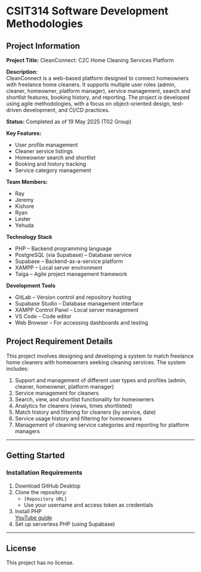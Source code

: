 # CSIT314 Software Development Methodologies

## Project Information

**Project Title:** CleanConnect: C2C Home Cleaning Services Platform

**Description:**  
CleanConnect is a web-based platform designed to connect homeowners with freelance home cleaners. It supports multiple user roles (admin, cleaner, homeowner, platform manager), service management, search and shortlist features, booking history, and reporting. The project is developed using agile methodologies, with a focus on object-oriented design, test-driven development, and CI/CD practices.

**Status:** Completed as of 19 May 2025 (T02 Group)

**Key Features:**
- User profile management
- Cleaner service listings
- Homeowner search and shortlist
- Booking and history tracking
- Service category management

**Team Members:**
- Ray
- Jeremy
- Kishore
- Ryan
- Lester
- Yehuda

**Technology Stack**
- PHP – Backend programming language
- PostgreSQL (via Supabase) – Database service
- Supabase – Backend-as-a-service platform
- XAMPP – Local server environment
- Taiga – Agile project management framework

**Development Tools**
- GitLab – Version control and repository hosting
- Supabase Studio – Database management interface
- XAMPP Control Panel – Local server management
- VS Code – Code editor
- Web Browser – For accessing dashboards and testing

## Project Requirement Details

This project involves designing and developing a system to match freelance home cleaners with homeowners seeking cleaning services. The system includes:

1. Support and management of different user types and profiles (admin, cleaner, homeowner, platform manager)
2. Service management for cleaners
3. Search, view, and shortlist functionality for homeowners
4. Analytics for cleaners (views, times shortlisted)
5. Match history and filtering for cleaners (by service, date)
6. Service usage history and filtering for homeowners
7. Management of cleaning service categories and reporting for platform managers

---

## Getting Started

### Installation Requirements

1. Download GitHub Desktop
2. Clone the repository:
    - `[Repository URL]`
    - Use your username and access token as credentials
3. Install PHP  
   [YouTube guide](https://www.youtube.com/watch?v=n04w2SzGr_U)
4. Set up serverless PHP (using Supabase)

---

## License

This project has no license.
